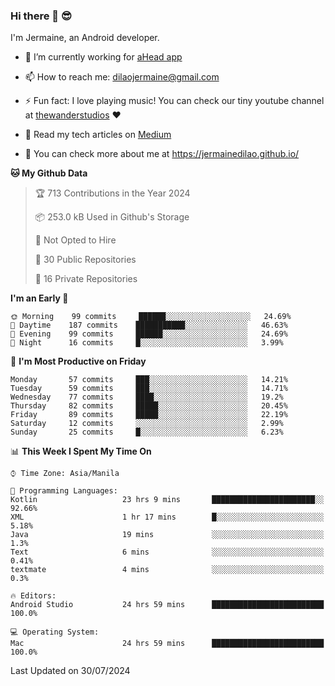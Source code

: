 ### Hi there 👋 😎
I'm Jermaine, an Android developer.

- 🔭 I’m currently working for [aHead app](https://www.ahead-app.com/)

- 📫 How to reach me: dilaojermaine@gmail.com

- ⚡ Fun fact: I love playing music! You can check our tiny youtube channel at [thewanderstudios](https://www.youtube.com/thewanderstudios) ♥️

- 📖 Read my tech articles on [Medium](https://jermainedilao.medium.com/)

- 👀 You can check more about me at https://jermainedilao.github.io/

<!--
**jermainedilao/jermainedilao** is a ✨ _special_ ✨ repository because its `README.md` (this file) appears on your GitHub profile.

Here are some ideas to get you started:

- 🔭 I’m currently working on ...
- 🌱 I’m currently learning ...
- 👯 I’m looking to collaborate on ...
- 🤔 I’m looking for help with ...
- 💬 Ask me about ...
- 📫 How to reach me: ...
- 😄 Pronouns: ...
- ⚡ Fun fact: ...
-->

<!--START_SECTION:waka-->
**🐱 My Github Data** 

> 🏆 713 Contributions in the Year 2024
 > 
> 📦 253.0 kB Used in Github's Storage 
 > 
> 🚫 Not Opted to Hire
 > 
> 📜 30 Public Repositories 
 > 
> 🔑 16 Private Repositories  
 > 
**I'm an Early 🐤** 

```text
🌞 Morning    99 commits     ██████░░░░░░░░░░░░░░░░░░░   24.69% 
🌆 Daytime    187 commits    ███████████░░░░░░░░░░░░░░   46.63% 
🌃 Evening    99 commits     ██████░░░░░░░░░░░░░░░░░░░   24.69% 
🌙 Night      16 commits     █░░░░░░░░░░░░░░░░░░░░░░░░   3.99%

```
📅 **I'm Most Productive on Friday** 

```text
Monday       57 commits     ███░░░░░░░░░░░░░░░░░░░░░░   14.21% 
Tuesday      59 commits     ███░░░░░░░░░░░░░░░░░░░░░░   14.71% 
Wednesday    77 commits     ████░░░░░░░░░░░░░░░░░░░░░   19.2% 
Thursday     82 commits     █████░░░░░░░░░░░░░░░░░░░░   20.45% 
Friday       89 commits     █████░░░░░░░░░░░░░░░░░░░░   22.19% 
Saturday     12 commits     ░░░░░░░░░░░░░░░░░░░░░░░░░   2.99% 
Sunday       25 commits     █░░░░░░░░░░░░░░░░░░░░░░░░   6.23%

```


📊 **This Week I Spent My Time On** 

```text
⌚︎ Time Zone: Asia/Manila

💬 Programming Languages: 
Kotlin                   23 hrs 9 mins       ███████████████████████░░   92.66% 
XML                      1 hr 17 mins        █░░░░░░░░░░░░░░░░░░░░░░░░   5.18% 
Java                     19 mins             ░░░░░░░░░░░░░░░░░░░░░░░░░   1.3% 
Text                     6 mins              ░░░░░░░░░░░░░░░░░░░░░░░░░   0.41% 
textmate                 4 mins              ░░░░░░░░░░░░░░░░░░░░░░░░░   0.3%

🔥 Editors: 
Android Studio           24 hrs 59 mins      █████████████████████████   100.0%

💻 Operating System: 
Mac                      24 hrs 59 mins      █████████████████████████   100.0%

```


 Last Updated on 30/07/2024
<!--END_SECTION:waka-->
